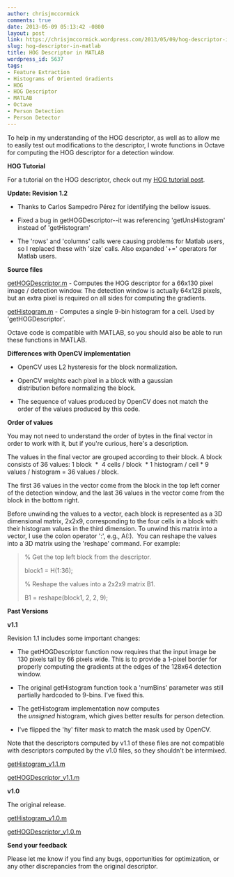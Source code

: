 ```yaml
---
author: chrisjmccormick
comments: true
date: 2013-05-09 05:13:42 -0800
layout: post
link: https://chrisjmccormick.wordpress.com/2013/05/09/hog-descriptor-in-matlab/
slug: hog-descriptor-in-matlab
title: HOG Descriptor in MATLAB
wordpress_id: 5637
tags:
- Feature Extraction
- Histograms of Oriented Gradients
- HOG
- HOG Descriptor
- MATLAB
- Octave
- Person Detection
- Person Detector
---
```


To help in my understanding of the HOG descriptor, as well as to allow me to easily test out modifications to the descriptor, I wrote functions in Octave for computing the HOG descriptor for a detection window.

**HOG Tutorial**

For a tutorial on the HOG descriptor, check out my [HOG tutorial post](http://chrisjmccormick.wordpress.com/2013/05/09/hog-person-detector-tutorial/).

**Update: Revision 1.2**



	
  * Thanks to Carlos Sampedro Pérez for identifying the bellow issues.

	
  * Fixed a bug in getHOGDescriptor--it was referencing 'getUnsHistogram' instead of 'getHistogram'

	
  * The 'rows' and 'columns' calls were causing problems for Matlab users, so I replaced these with 'size' calls. Also expanded '+=' operators for Matlab users.


**Source files**

[getHOGDescriptor.m](https://dl.dropboxusercontent.com/u/94180423/getHOGDescriptor.m) - Computes the HOG descriptor for a 66x130 pixel image / detection window. The detection window is actually 64x128 pixels, but an extra pixel is required on all sides for computing the gradients.

[getHistogram.m](https://dl.dropboxusercontent.com/u/94180423/getHistogram.m) - Computes a single 9-bin histogram for a cell. Used by 'getHOGDescriptor'.

Octave code is compatible with MATLAB, so you should also be able to run these functions in MATLAB.

**Differences with OpenCV implementation**



	
  * OpenCV uses L2 hysteresis for the block normalization.

	
  * OpenCV weights each pixel in a block with a gaussian distribution before normalizing the block.

	
  * The sequence of values produced by OpenCV does not match the order of the values produced by this code.


**Order of values**

You may not need to understand the order of bytes in the final vector in order to work with it, but if you're curious, here's a description.

The values in the final vector are grouped according to their block. A block consists of 36 values: 1 block  *  4 cells / block  * 1 histogram / cell * 9 values / histogram = 36 values / block.

The first 36 values in the vector come from the block in the top left corner of the detection window, and the last 36 values in the vector come from the block in the bottom right.

Before unwinding the values to a vector, each block is represented as a 3D dimensional matrix, 2x2x9, corresponding to the four cells in a block with their histogram values in the third dimension. To unwind this matrix into a vector, I use the colon operator ':', e.g., A(:).  You can reshape the values into a 3D matrix using the 'reshape' command. For example:


<blockquote>% Get the top left block from the descriptor.

block1 = H(1:36);

% Reshape the values into a 2x2x9 matrix B1.

B1 = reshape(block1, 2, 2, 9);</blockquote>


**Past Versions**

**v1.1**

Revision 1.1 includes some important changes:



	
  * The getHOGDescriptor function now requires that the input image be 130 pixels tall by 66 pixels wide. This is to provide a 1-pixel border for properly computing the gradients at the edges of the 128x64 detection window.

	
  * The original getHistogram function took a 'numBins' parameter was still partially hardcoded to 9-bins. I've fixed this.

	
  * The getHistogram implementation now computes the _unsigned_ histogram, which gives better results for person detection.

	
  * I've flipped the 'hy' filter mask to match the mask used by OpenCV.


Note that the descriptors computed by v1.1 of these files are not compatible with descriptors computed by the v1.0 files, so they shouldn't be intermixed.

[getHistogram_v1.1.m](https://dl.dropboxusercontent.com/u/94180423/getHistogram_v1.1.m)

[getHOGDescriptor_v1.1.m](https://dl.dropboxusercontent.com/u/94180423/getHOGDescriptor_v1.1.m)

**v1.0**

The original release.

[getHistogram_v1.0.m](https://dl.dropboxusercontent.com/u/94180423/getHistogram_v1.0.m)

[getHOGDescriptor_v1.0.m](https://dl.dropboxusercontent.com/u/94180423/getHOGDescriptor_v1.0.m)

**Send your feedback**

Please let me know if you find any bugs, opportunities for optimization, or any other discrepancies from the original descriptor.
